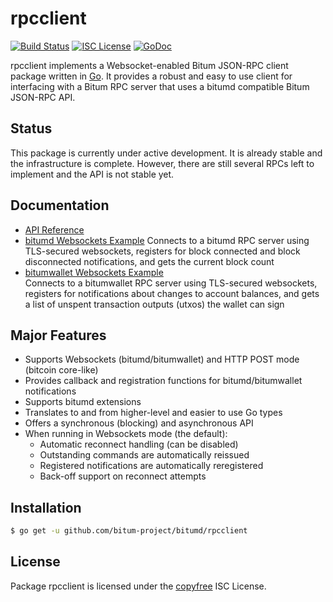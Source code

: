 rpcclient
=========

[![Build Status](http://img.shields.io/travis/bitum/bitumd.svg)](https://travis-ci.org/bitum/bitumd)
[![ISC License](http://img.shields.io/badge/license-ISC-blue.svg)](http://copyfree.org)
[![GoDoc](https://img.shields.io/badge/godoc-reference-blue.svg)](http://godoc.org/github.com/bitum-project/bitumd/rpcclient)

rpcclient implements a Websocket-enabled Bitum JSON-RPC client package written
in [Go](http://golang.org/).  It provides a robust and easy to use client for
interfacing with a Bitum RPC server that uses a bitumd compatible Bitum
JSON-RPC API.

## Status

This package is currently under active development.  It is already stable and
the infrastructure is complete.  However, there are still several RPCs left to
implement and the API is not stable yet.

## Documentation

* [API Reference](http://godoc.org/github.com/bitum-project/bitumd/rpcclient)
* [bitumd Websockets Example](https://github.com/bitum-project/bitumd/tree/master/rpcclient/examples/bitumdwebsockets)
  Connects to a bitumd RPC server using TLS-secured websockets, registers for
  block connected and block disconnected notifications, and gets the current
  block count
* [bitumwallet Websockets Example](https://github.com/bitum-project/bitumd/tree/master/rpcclient/examples/bitumwalletwebsockets)  
  Connects to a bitumwallet RPC server using TLS-secured websockets, registers for
  notifications about changes to account balances, and gets a list of unspent
  transaction outputs (utxos) the wallet can sign

## Major Features

* Supports Websockets (bitumd/bitumwallet) and HTTP POST mode (bitcoin core-like)
* Provides callback and registration functions for bitumd/bitumwallet notifications
* Supports bitumd extensions
* Translates to and from higher-level and easier to use Go types
* Offers a synchronous (blocking) and asynchronous API
* When running in Websockets mode (the default):
  * Automatic reconnect handling (can be disabled)
  * Outstanding commands are automatically reissued
  * Registered notifications are automatically reregistered
  * Back-off support on reconnect attempts

## Installation

```bash
$ go get -u github.com/bitum-project/bitumd/rpcclient
```

## License

Package rpcclient is licensed under the [copyfree](http://copyfree.org) ISC
License.
